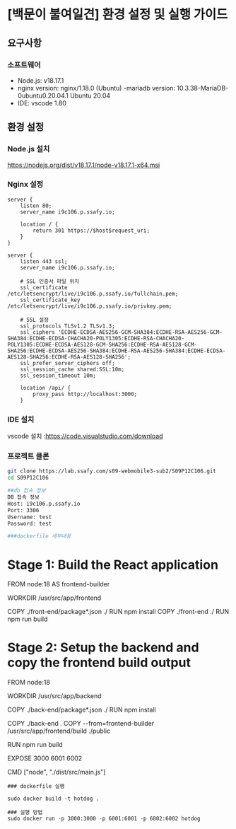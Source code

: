 # [백문이 불여일견] 환경 설정 및 실행 가이드

## 요구사항

### 소프트웨어
- Node.js: v18.17.1
- nginx version: nginx/1.18.0 (Ubuntu)
-mariadb version: 10.3.38-MariaDB-0ubuntu0.20.04.1 Ubuntu 20.04
- IDE: vscode 1.80

## 환경 설정

### Node.js 설치
https://nodejs.org/dist/v18.17.1/node-v18.17.1-x64.msi

### Nginx 설정
```
server {
    listen 80;
    server_name i9c106.p.ssafy.io;

    location / {
        return 301 https://$host$request_uri;
    }
}

server {
    listen 443 ssl;
    server_name i9c106.p.ssafy.io;

    # SSL 인증서 파일 위치
    ssl_certificate /etc/letsencrypt/live/i9c106.p.ssafy.io/fullchain.pem;
    ssl_certificate_key /etc/letsencrypt/live/i9c106.p.ssafy.io/privkey.pem;

    # SSL 설정
    ssl_protocols TLSv1.2 TLSv1.3;
    ssl_ciphers 'ECDHE-ECDSA-AES256-GCM-SHA384:ECDHE-RSA-AES256-GCM-SHA384:ECDHE-ECDSA-CHACHA20-POLY1305:ECDHE-RSA-CHACHA20-POLY1305:ECDHE-ECDSA-AES128-GCM-SHA256:ECDHE-RSA-AES128-GCM-SHA256:ECDHE-ECDSA-AES256-SHA384:ECDHE-RSA-AES256-SHA384:ECDHE-ECDSA-AES128-SHA256:ECDHE-RSA-AES128-SHA256';
    ssl_prefer_server_ciphers off;
    ssl_session_cache shared:SSL:10m;
    ssl_session_timeout 10m;

    location /api/ {
        proxy_pass http://localhost:3000;
    }
```



### IDE 설치
vscode 설치 :https://code.visualstudio.com/download

### 프로젝트 클론
```bash
git clone https://lab.ssafy.com/s09-webmobile3-sub2/S09P12C106.git
cd S09P12C106

##db 접속 정보
DB 접속 정보
Host: i9c106.p.ssafy.io
Port: 3306
Username: test
Password: test

###dockerfile 세부내용 
```
# Stage 1: Build the React application
FROM node:18 AS frontend-builder

WORKDIR /usr/src/app/frontend

COPY ./front-end/package*.json ./
RUN npm install
COPY ./front-end ./
RUN npm run build

# Stage 2: Setup the backend and copy the frontend build output
FROM node:18

WORKDIR /usr/src/app/backend

COPY ./back-end/package*.json ./
RUN npm install

COPY ./back-end .
COPY --from=frontend-builder /usr/src/app/frontend/build ./public

RUN npm run build

EXPOSE 3000 6001 6002

CMD ["node", "./dist/src/main.js"]

```
### dockerfile 실행

sudo docker build -t hotdog .

### 실행 방법
sudo docker run -p 3000:3000 -p 6001:6001 -p 6002:6002 hotdog
